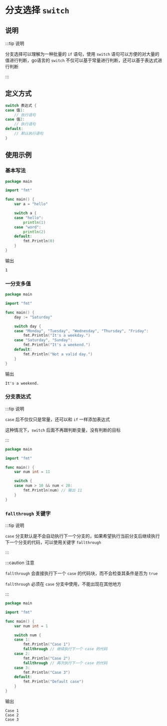 # 分支选择 `switch`

## 说明

:::tip 说明

分支选择可以理解为一种批量的 `if` 语句，使用 `switch` 语句可以方便的对大量的值进行判断，go语言的 `switch` 不仅可以基于常量进行判断，还可以基于表达式进行判断

:::



## 定义方式

```go
switch 表达式 {
case 值1:
    // 执行语句
case 值2:
    // 执行语句
default:
    // 默认执行语句
}
```





## 使用示例

### 基本写法

```go
package main

import "fmt"

func main() {
	var a = "hello"

	switch a {
	case "hello":
		println(1)
	case "word":
		println(2)
	default:
		fmt.Println(0)
	}
}
```

输出

```shell
1
```



### 一分支多值

```go
package main

import "fmt"

func main() {
	day := "Saturday"

	switch day {
	case "Monday", "Tuesday", "Wednesday", "Thursday", "Friday":
		fmt.Println("It's a weekday.")
	case "Saturday", "Sunday":
		fmt.Println("It's a weekend.")
	default:
		fmt.Println("Not a valid day.")
	}
}
```

输出

```shell
It's a weekend.
```



### 分支表达式

:::tip 说明

`case` 后不仅仅只是常量，还可以和 `if` 一样添加表达式

这种情况下，`switch` 后面不再跟判断变量，没有判断的目标

:::

```go
package main

import "fmt"

func main() {
	var num int = 11

	switch {
	case num > 10 && num < 20:
		fmt.Println(num) // 输出 11
	}
}
```



### `fallthrough` 关键字

:::tip 说明

`case` 分支默认是不会自动执行下一个分支的，如果希望执行当前分支后继续执行下一个分支的代码，可以使用关键字 `fallthrough`

:::

:::caution 注意

`fallthrough` 会直接执行下一个 `case` 的代码块，而不会检查其条件是否为 `true`

`fallthrough` 必须在 `case` 分支中使用，不能出现在其他地方

:::

```go
package main

import "fmt"

func main() {
	var num int = 1

	switch num {
	case 1:
		fmt.Println("Case 1")
		fallthrough // 继续执行下一个 case 的代码
	case 2:
		fmt.Println("Case 2")
		fallthrough // 再次执行下一个 case 的代码
	case 3:
		fmt.Println("Case 3")
	default:
		fmt.Println("Default case")
	}
}
```

输出

```shell
Case 1
Case 2
Case 3
```




